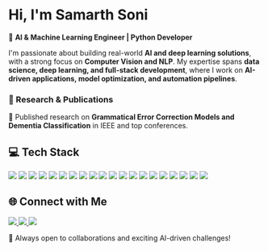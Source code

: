 # Hi, I'm Samarth Soni  

🚀 **AI & Machine Learning Engineer | Python Developer**  

I'm passionate about building real-world **AI and deep learning solutions**, with a strong focus on **Computer Vision and NLP**. My expertise spans **data science, deep learning, and full-stack development**, where I work on **AI-driven applications, model optimization, and automation pipelines**.  

### 🔬 Research & Publications  
📄 Published research on **Grammatical Error Correction Models and Dementia Classification** in IEEE and top conferences.  


## 💻 Tech Stack  
<p align="left">
    <img src="https://img.shields.io/badge/Python-FFD43B?style=for-the-badge&logo=python&logoColor=blue">
    <img src="https://img.shields.io/badge/C++-00599C?style=for-the-badge&logo=c%2B%2B&logoColor=white">
    <img src="https://img.shields.io/badge/R-276DC3?style=for-the-badge&logo=r&logoColor=white">
    <img src="https://img.shields.io/badge/Bash-4EAA25?style=for-the-badge&logo=gnu-bash&logoColor=white">
    <img src="https://img.shields.io/badge/SQL-4479A1?style=for-the-badge&logo=mysql&logoColor=white">
    <img src="https://img.shields.io/badge/PyTorch-EE4C2C?style=for-the-badge&logo=pytorch&logoColor=white">
    <img src="https://img.shields.io/badge/Scikit--Learn-F7931E?style=for-the-badge&logo=scikitlearn&logoColor=white">
    <img src="https://img.shields.io/badge/HuggingFace-FFDA47?style=for-the-badge&logo=huggingface&logoColor=black">
    <img src="https://img.shields.io/badge/NLTK-026B76?style=for-the-badge&logo=nltk&logoColor=white">
    <img src="https://img.shields.io/badge/OpenCV-5C3EE8?style=for-the-badge&logo=opencv&logoColor=white">
    <img src="https://img.shields.io/badge/FastAPI-009688?style=for-the-badge&logo=fastapi&logoColor=white">
    <img src="https://img.shields.io/badge/Gradio-FF6F00?style=for-the-badge&logo=gradio&logoColor=white">
    <img src="https://img.shields.io/badge/Flask-000000?style=for-the-badge&logo=flask&logoColor=white">
    <img src="https://img.shields.io/badge/Pandas-150458?style=for-the-badge&logo=pandas&logoColor=white">
    <img src="https://img.shields.io/badge/NumPy-013243?style=for-the-badge&logo=numpy&logoColor=white">
    <img src="https://img.shields.io/badge/Matplotlib-11557C?style=for-the-badge&logo=matplotlib&logoColor=white">
    <img src="https://img.shields.io/badge/Time%20Series-1E90FF?style=for-the-badge">
    <img src="https://img.shields.io/badge/Exploratory%20Data%20Analysis-008080?style=for-the-badge">
    <img src="https://img.shields.io/badge/Ubuntu-E95420?style=for-the-badge&logo=ubuntu&logoColor=white">
    <img src="https://img.shields.io/badge/Git-F05032?style=for-the-badge&logo=git&logoColor=white">
</p>

## 🌐 Connect with Me  
<p align="left">
    <a href="https://github.com/samarthsoni3002" target="_blank">
        <img src="https://img.shields.io/badge/GitHub-100000?style=for-the-badge&logo=github&logoColor=white">
    </a>
    <a href="https://www.linkedin.com/in/samarth-soni" target="_blank">
        <img src="https://img.shields.io/badge/LinkedIn-0077B5?style=for-the-badge&logo=linkedin&logoColor=white">
    </a>
    <a href="mailto:samarthsoni3002@gmail.com" target="_blank">
        <img src="https://img.shields.io/badge/Email-D14836?style=for-the-badge&logo=gmail&logoColor=white">
    </a>
</p>

🚀 Always open to collaborations and exciting AI-driven challenges!  
